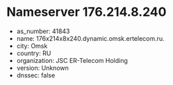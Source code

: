# Nameserver 176.214.8.240

* as_number: 41843
* name: 176x214x8x240.dynamic.omsk.ertelecom.ru.
* city: Omsk
* country: RU
* organization: JSC ER-Telecom Holding
* version: Unknown
* dnssec: false
